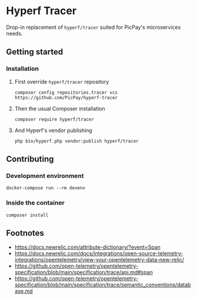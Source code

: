 # Hyperf Tracer

Drop-in replacement of `hyperf/tracer` suited for PicPay's microservices needs.

## Getting started

### Installation

1. First override `hyperf/tracer` repository
    ```shell
    composer config repositories.tracer vcs https://github.com/PicPay/hyperf-tracer
    ```
   
2. Then the usual Composer installation
    ```shell
    composer require hyperf/tracer
    ```

3. And Hyperf's vendor publishing
    ```shell
    php bin/hyperf.php vendor:publish hyperf/tracer
    ```

## Contributing

### Development environment
```shell
docker-compose run --rm devenv
```

### Inside the container
````shell
composer install
````

## Footnotes
- https://docs.newrelic.com/attribute-dictionary/?event=Span
- https://docs.newrelic.com/docs/integrations/open-source-telemetry-integrations/opentelemetry/view-your-opentelemetry-data-new-relic/
- https://github.com/open-telemetry/opentelemetry-specification/blob/main/specification/trace/api.md#span
- https://github.com/open-telemetry/opentelemetry-specification/blob/main/specification/trace/semantic_conventions/database.md